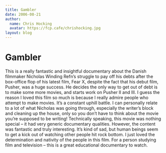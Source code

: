```yaml
---
title: Gambler
date: 2006-08-21
author:
  name: Chris Hocking
  avatar: https://fcp.cafe/chrishocking.jpg
layout: blog
---
```

# Gambler

This is a really fantastic and insightful documentary about the Danish filmmaker Nicholas Winding Refn’s struggle to pay off his debts after the box-office flop of his latest film, Fear X, despite the fact that his debut film, Pusher, was a huge success. He decides the only way to get out of debt is to make some more movies, and starts work on Pusher II and III. I guess the reason I loved this film so much is because I really admire people who attempt to make movies. It’s a constant uphill battle. I can personally relate to a lot of what Nicholas was going through, especially the writer’s block and cleaning up the house, only so you don’t have to think about the movie you’re supposed to be writing! Technically speaking, this movie was nothing special – it had very generic documentary qualities. However, the content was fantastic and truly interesting. It’s kind of sad, but human beings seem to get a kick out of watching other people hit rock bottom. I just loved the determination and nativity of the people in this film. For a person studying film and television – this is a great educational documentary to watch.